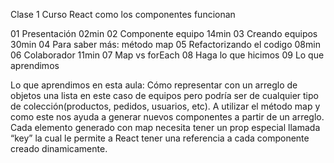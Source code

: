 Clase 1 Curso React como los componentes funcionan

01
Presentación
02min
02
Componente equipo
14min
03
Creando equipos
30min
04
Para saber más: método map
05
Refactorizando el codigo
08min
06
Colaborador
11min
07
Map vs forEach
08
Haga lo que hicimos
09
Lo que aprendimos

Lo que aprendimos en esta aula:
Cómo representar con un arreglo de objetos una lista en este caso de equipos pero podría ser de cualquier tipo de colección(productos, pedidos, usuarios, etc).
A utilizar el método map y como este nos ayuda a generar nuevos componentes a partir de un arreglo.
Cada elemento generado con map necesita tener un prop especial llamada “key” la cual le permite a React tener una referencia a cada componente creado dinamicamente.


